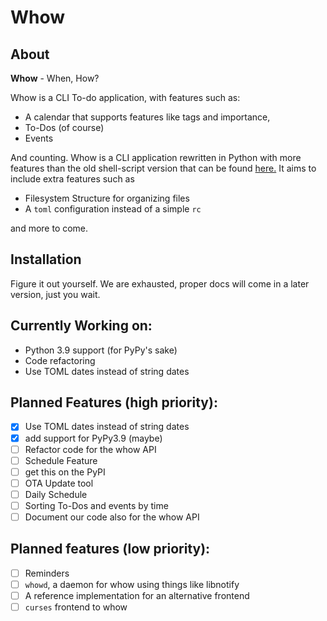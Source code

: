 # Whow

## About

**Whow** - When, How?

Whow is a CLI To-do application, with features such as:
 * A calendar that supports features like tags and importance,
 * To-Dos (of course)
 * Events

And counting. Whow is a CLI application rewritten in Python with more features than the old shell-script version that can be found [here.](https://github.com/DaringCuteSeal/whow) It aims to include extra features such as

 * Filesystem Structure for organizing files
 * A `toml` configuration instead of a simple `rc`

and more to come.

## Installation
Figure it out yourself. We are exhausted, proper docs will come in a later version, just you wait.

## Currently Working on:
 * Python 3.9 support (for PyPy's sake)
 * Code refactoring
 * Use TOML dates instead of string dates

## Planned Features (high priority):
 * [x] Use TOML dates instead of string dates
 * [x] add support for PyPy3.9 (maybe)
 * [ ] Refactor code for the whow API
 * [ ] Schedule Feature
 * [ ] get this on the PyPI
 * [ ] OTA Update tool
 * [ ] Daily Schedule
 * [ ] Sorting To-Dos and events by time
 * [ ] Document our code also for the whow API

## Planned features (low priority):
 * [ ] Reminders
 * [ ] `whowd`, a daemon for whow using things like libnotify
 * [ ] A reference implementation for an alternative frontend
 * [ ] `curses` frontend to whow